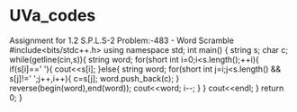 # UVa_codes
Assignment for 1.2 S.P.L.S-2 
Problem:-483 - Word Scramble
#include<bits/stdc++.h>
using namespace std;
int main()
{
    string s;
    char c;
    while(getline(cin,s)){
        string word;
        for(short int i=0;i<s.length();++i){
            if(s[i]==' '){
                cout<<s[i];
            }else{
                string word;
                for(short int j=i;j<s.length() && s[j]!=' ';j++,i++){
                    c=s[j];
                    word.push_back(c);
                }
                reverse(begin(word),end(word));
                cout<<word;
                i--;
            }
        }
        cout<<endl;
    }
    return 0;
}
